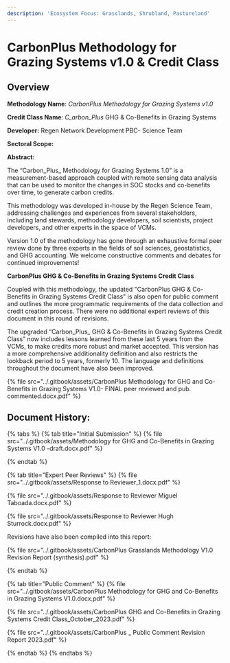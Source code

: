 ```yaml
---
description: 'Ecosystem Focus: Grasslands, Shrubland, Pastureland'
---
```


# CarbonPlus Methodology for Grazing Systems v1.0 & Credit Class

## Overview

**Methodology Name**: _CarbonPlus Methodology for Grazing Systems v1.0_

**Credit Class Name**_: C_arbon_Plus_ GHG & Co-Benefits in Grazing Systems&#x20;

**Developer:** Regen Network Development PBC- Science Team

**Sectoral Scope:**&#x20;

**Abstract:**

The “Carbon_Plus_ Methodology for Grazing Systems 1.0” is a measurement-based approach coupled with remote sensing data analysis that can be used to monitor the changes in SOC stocks and co-benefits over time, to generate carbon credits.

This methodology was developed in-house by the Regen Science Team, addressing challenges and experiences from several stakeholders, including land stewards, methodology developers, soil scientists, project developers, and other experts in the space of VCMs.

Version 1.0 of the methodology has gone through an exhaustive formal peer review done by three experts in the fields of soil sciences, geostatistics, and GHG accounting. We welcome constructive comments and debates for continued improvements!&#x20;



**CarbonPlus GHG & Co-Benefits in Grazing Systems Credit Class**&#x20;

Coupled with this methodology, the updated "CarbonPlus GHG & Co-Benefits in Grazing Systems Credit Class" is also open for public comment and outlines the more programmatic requirements of the data collection and credit creation process.  There were no additional expert reviews of this document in this round of revisions.

The upgraded “Carbon_Plus_ GHG & Co-Benefits in Grazing Systems Credit Class” now includes lessons learned from these last 5 years from the VCMs, to make credits more robust and market accepted. This version has a more comprehensive additionality definition and also restricts the lookback period to 5 years, formerly 10. The language and definitions throughout the document have also been improved.



{% file src="../.gitbook/assets/CarbonPlus Methodology for GHG and Co-Benefits in Grazing Systems V1.0- FINAL peer reviewed and pub. commented.docx.pdf" %}

## Document History:

{% tabs %}
{% tab title="Initial Submission" %}
{% file src="../.gitbook/assets/Methodology for GHG and Co-Benefits in Grazing Systems V1.0 -draft.docx.pdf" %}


{% endtab %}

{% tab title="Expert Peer Reviews" %}
{% file src="../.gitbook/assets/Response to Reviewer_1.docx.pdf" %}

{% file src="../.gitbook/assets/Response to Reviewer Miguel Taboada.docx.pdf" %}

{% file src="../.gitbook/assets/Response to Reviewer Hugh Sturrock.docx.pdf" %}

Revisions have also been compiled into this report:

{% file src="../.gitbook/assets/CarbonPlus Grasslands Methodology V1.0  Revision Report (synthesis).pdf" %}


{% endtab %}

{% tab title="Public Comment" %}
{% file src="../.gitbook/assets/CarbonPlus Methodology for GHG and Co-Benefits in Grazing Systems V1.0.docx.pdf" %}

{% file src="../.gitbook/assets/CarbonPlus GHG and Co-Benefits in Grazing Systems Credit Class_October_2023.pdf" %}

{% file src="../.gitbook/assets/CarbonPlus _ Public Comment Revision Report 2023.pdf" %}


{% endtab %}
{% endtabs %}

